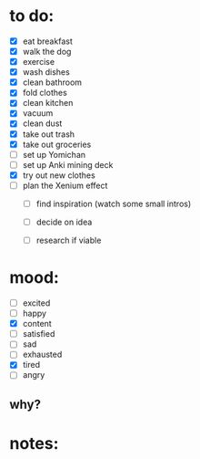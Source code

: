 # to do:
- [x] eat breakfast
- [x] walk the dog
- [x] exercise
- [x] wash dishes
- [x] clean bathroom
- [x] fold clothes
- [x] clean kitchen
- [x] vacuum
- [x] clean dust
- [x] take out trash
- [x] take out groceries
- [ ] set up Yomichan
- [ ] set up Anki mining deck
- [x] try out new clothes
- [ ] plan the Xenium effect
	- [ ] find inspiration (watch some small intros)
	- [ ] decide on idea
	- [ ] research if viable


# mood:
- [ ] excited
- [ ] happy
- [x] content
- [ ] satisfied
- [ ] sad
- [ ] exhausted
- [x] tired
- [ ] angry

## why?

# notes:

